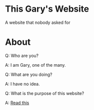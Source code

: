 # This Gary's Website
A website that nobody asked for

# About
Q: Who are you?

A: I am Gary, one of the many.


Q: What are you doing?

A: I have no idea.


Q: What is the purpose of this website?

A: [Read this](README.md)
